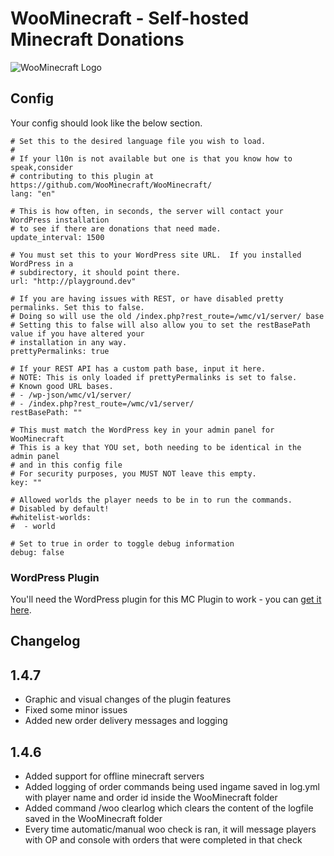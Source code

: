 # WooMinecraft - Self-hosted Minecraft Donations

 
![WooMinecraft Logo](https://raw.githubusercontent.com/WooMinecraft/WooMinecraft/main/src/main/resources/wmc-logo.jpg)

## Config
Your config should look like the below section.
```
# Set this to the desired language file you wish to load.
#
# If your l10n is not available but one is that you know how to speak,consider
# contributing to this plugin at https://github.com/WooMinecraft/WooMinecraft/
lang: "en"

# This is how often, in seconds, the server will contact your WordPress installation
# to see if there are donations that need made.
update_interval: 1500

# You must set this to your WordPress site URL.  If you installed WordPress in a
# subdirectory, it should point there.
url: "http://playground.dev"

# If you are having issues with REST, or have disabled pretty permalinks. Set this to false.
# Doing so will use the old /index.php?rest_route=/wmc/v1/server/ base
# Setting this to false will also allow you to set the restBasePath value if you have altered your
# installation in any way.
prettyPermalinks: true

# If your REST API has a custom path base, input it here. 
# NOTE: This is only loaded if prettyPermalinks is set to false.
# Known good URL bases.
# - /wp-json/wmc/v1/server/
# - /index.php?rest_route=/wmc/v1/server/
restBasePath: ""

# This must match the WordPress key in your admin panel for WooMinecraft
# This is a key that YOU set, both needing to be identical in the admin panel
# and in this config file
# For security purposes, you MUST NOT leave this empty.
key: ""

# Allowed worlds the player needs to be in to run the commands.
# Disabled by default!
#whitelist-worlds:
#  - world

# Set to true in order to toggle debug information
debug: false
```


### WordPress Plugin
You'll need the WordPress plugin for this MC Plugin to work - you can [get it here](https://github.com/WooMinecraft/woominecraft-wp).

## Changelog

## 1.4.7
* Graphic and visual changes of the plugin features
* Fixed some minor issues
* Added new order delivery messages and logging

## 1.4.6
* Added support for offline minecraft servers
* Added logging of order commands being used ingame saved in log.yml with player name and order id inside the WooMinecraft folder
* Added command /woo clearlog which clears the content of the logfile saved in the WooMinecraft folder
* Every time automatic/manual woo check is ran, it will message players with OP and console with orders that were completed in that check

